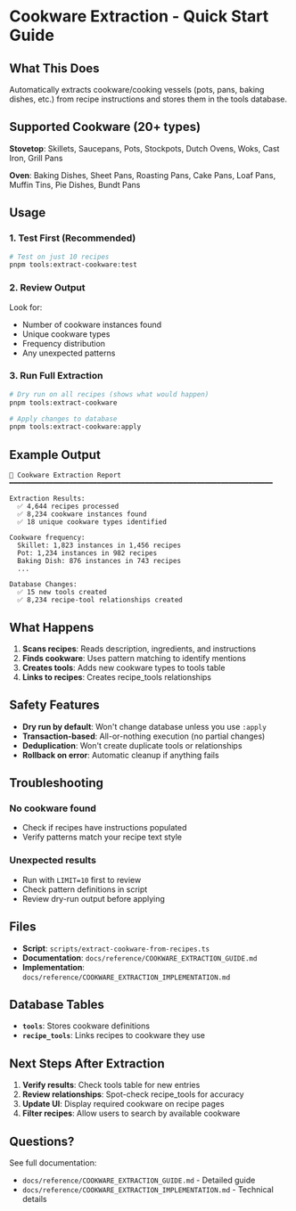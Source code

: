 # Cookware Extraction - Quick Start Guide

## What This Does

Automatically extracts cookware/cooking vessels (pots, pans, baking dishes, etc.) from recipe instructions and stores them in the tools database.

## Supported Cookware (20+ types)

**Stovetop**: Skillets, Saucepans, Pots, Stockpots, Dutch Ovens, Woks, Cast Iron, Grill Pans

**Oven**: Baking Dishes, Sheet Pans, Roasting Pans, Cake Pans, Loaf Pans, Muffin Tins, Pie Dishes, Bundt Pans

## Usage

### 1. Test First (Recommended)

```bash
# Test on just 10 recipes
pnpm tools:extract-cookware:test
```

### 2. Review Output

Look for:
- Number of cookware instances found
- Unique cookware types
- Frequency distribution
- Any unexpected patterns

### 3. Run Full Extraction

```bash
# Dry run on all recipes (shows what would happen)
pnpm tools:extract-cookware

# Apply changes to database
pnpm tools:extract-cookware:apply
```

## Example Output

```
🍳 Cookware Extraction Report
━━━━━━━━━━━━━━━━━━━━━━━━━━━━━━━━━━━━━━━━━━━━━━━━━━━━━━━━━━━━━━━━━━

Extraction Results:
  ✅ 4,644 recipes processed
  ✅ 8,234 cookware instances found
  ✅ 18 unique cookware types identified

Cookware frequency:
  Skillet: 1,823 instances in 1,456 recipes
  Pot: 1,234 instances in 982 recipes
  Baking Dish: 876 instances in 743 recipes
  ...

Database Changes:
  ✅ 15 new tools created
  ✅ 8,234 recipe-tool relationships created
```

## What Happens

1. **Scans recipes**: Reads description, ingredients, and instructions
2. **Finds cookware**: Uses pattern matching to identify mentions
3. **Creates tools**: Adds new cookware types to tools table
4. **Links to recipes**: Creates recipe_tools relationships

## Safety Features

- **Dry run by default**: Won't change database unless you use `:apply`
- **Transaction-based**: All-or-nothing execution (no partial changes)
- **Deduplication**: Won't create duplicate tools or relationships
- **Rollback on error**: Automatic cleanup if anything fails

## Troubleshooting

### No cookware found
- Check if recipes have instructions populated
- Verify patterns match your recipe text style

### Unexpected results
- Run with `LIMIT=10` first to review
- Check pattern definitions in script
- Review dry-run output before applying

## Files

- **Script**: `scripts/extract-cookware-from-recipes.ts`
- **Documentation**: `docs/reference/COOKWARE_EXTRACTION_GUIDE.md`
- **Implementation**: `docs/reference/COOKWARE_EXTRACTION_IMPLEMENTATION.md`

## Database Tables

- **`tools`**: Stores cookware definitions
- **`recipe_tools`**: Links recipes to cookware they use

## Next Steps After Extraction

1. **Verify results**: Check tools table for new entries
2. **Review relationships**: Spot-check recipe_tools for accuracy
3. **Update UI**: Display required cookware on recipe pages
4. **Filter recipes**: Allow users to search by available cookware

## Questions?

See full documentation:
- `docs/reference/COOKWARE_EXTRACTION_GUIDE.md` - Detailed guide
- `docs/reference/COOKWARE_EXTRACTION_IMPLEMENTATION.md` - Technical details
